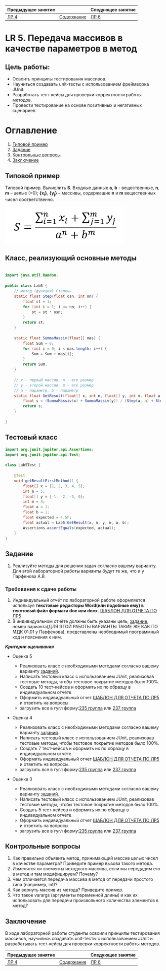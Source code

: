 | Предыдущее занятие     | &nbsp;                     | Следующее занятие          |
|------------------------|----------------------------|----------------------------|
| [ЛР 4](../LR4/LR_4.MD) | [Содержание](../README.MD) | [ЛР 6](..%2FLR3%2FLR_3.MD) |

# LR 5. Передача массивов в качестве параметров в метод

## Цель работы:

* Освоить принципы тестирования массивов.
* Научиться создавать unit-тесты с использованием фреймворка JUnit.
* Разработать тест-кейсы для проверки корректности работы методов.
* Провести тестирование на основе позитивных и негативных сценариев.

# Оглавление

1. [Типовой пример](#типовой-пример)
2. [Задание](#задание)
3. [Контрольные вопросы](#контрольные-вопросы)
4. [Заключение](#заключение)

## Типовой пример

Типовой пример. Вычислить **S**. Входные данные **a**, **b** - вещественные, **n**, **m** – целые (>0);
**{x<sub>i</sub>}**, **{y<sub>j</sub>}** – массивы, содержащие **n** и **m** вещественных чисел соответственно.

![img.png](img.png)

## Класс, реализующий основные методы

```java

import java.util.Random;

public class Lab5 {
    // метод (функция) Степень
    static float Step(float osn, int nn) {
        float st = 1;
        for (int i = 1; i <= nn; i++) {
            st = st * osn;
        }
        return st;
    }

    static float SummaMassiv(float[] mas) {
        float Sum = 0;
        for (int i = 0; i < mas.length; i++) {
            Sum = Sum + mas[i];
        }
        return Sum;
    }

    // x - первый массив, n - его размер
    // y - второй массив, m - его размер
    // a - параметр, b - параметр
    static float GetResult(float[] x, int n, float[] y, int m, float a, float b) {
        float s = (SummaMassiv(x) + SummaMassiv(y)) / (Step(a, n) + Step(b, m));
        return s;
    }

}

```

## Тестовый класс

```java
import org.junit.jupiter.api.Assertions;
import org.junit.jupiter.api.Test;

class Lab5Test {

    @Test
    void getResultFirstMethod() {
        float[] x = {1, 2, 3, 4, 5};
        int n = 5;
        float[] y = {-1, -2, -3, 0};
        int m = 4;
        float a = 1;
        float b = 1;
        float expected = 4.5F;
        float actual = Lab5.GetResult(x, n, y, m, a, b);
        Assertions.assertEquals(expected, actual);
    }
}
```



## Задание

1. Реализуйте методы для решения задач согласно вашему варианту.
   Для этой лабораторной работы варианты будут те же, что и у Парфенова А.В.

### Требования к сдаче работы

1. Индивидуальный отчёт по лабораторной работе оформляется используя
   **текстовые редакторы Word(или подобные ему)
   в текстовый файл формата doc или docx.** [ШАБЛОН ДЛЯ ОТЧЕТА ПО ЛР5](LR5_Report.docx)
2. В индивидуальном отчёте должны быть указаны цель, [задание](LAB5_Variants.docx), номер варианта(ДЛЯ ЭТОЙ РАБОТЫ
   ВАРИАНТЫ ТАКИЕ ЖЕ КАК ПО МДК 01.01 у Парфенова),
   представлены необходимый программный код и пояснения к ним.

***Критерии оценивания***

* Оценка 5
    * Реализовать класс с необходимыми методами согласно вашему варианту [заданий](LAB5_Variants.docx).
    * Написать тестовый класс с использованием JUnit, реализовав тестовые методы,
  чтобы тестовое покрытие методов было  100%.
    * Создать 10 тест-кейсов и оформить их по образцу в индивидуальном отчёте.
    * Оформить индивидуальный отчет [ШАБЛОН ДЛЯ ОТЧЕТА ПО ЛР5](LR5_Report.docx) и ответить на вопросы.
    * загрузить все в гугл форму:[235 группа](https://forms.gle/CCg4Q5ApGum9pMmbA)
      или [237 группа](https://forms.gle/GyBYPoVaaetvT89q8)

* Оценка 4
    * Реализовать класс с необходимыми методами согласно вашему варианту [заданий](LAB5_Variants.docx).
    * Написать тестовый класс с использованием JUnit, реализовав тестовые методы,
  чтобы тестовое покрытие методов было  100%.
    * Создать 7 тест-кейсов и оформить их по образцу в индивидуальном отчёте.
    * Оформить индивидуальный отчет [ШАБЛОН ДЛЯ ОТЧЕТА ПО ЛР5](LR5_Report.docx) и ответить на вопросы.
    * загрузить все в гугл форму:[235 группа](https://forms.gle/CCg4Q5ApGum9pMmbA)
      или [237 группа](https://forms.gle/GyBYPoVaaetvT89q8)

* Оценка 3
    * Реализовать класс с необходимыми методами согласно вашему варианту [заданий](LAB5_Variants.docx).
    * Написать тестовый класс с использованием JUnit, реализовав тестовые методы,
  чтобы тестовое покрытие методов было  100%.
    * Создать 5 тест-кейсов и оформить их по образцу в индивидуальном отчёте.
    * Оформить индивидуальный отчет [ШАБЛОН ДЛЯ ОТЧЕТА ПО ЛР5](LR5_Report.docx) и ответить на вопросы.
    * загрузить все в гугл форму:[235 группа](https://forms.gle/CCg4Q5ApGum9pMmbA)
      или [237 группа](https://forms.gle/GyBYPoVaaetvT89q8)

## Контрольные вопросы
1. Как правильно объявить метод, принимающий массив целых чисел в качестве параметра? Приведите пример вызова такого метода.
2. Изменятся ли элементы исходного массива, если мы передадим его в метод и там модифицируем? Почему?
3. Чем отличается передача массива в метод от передачи простого типа (например, int)?
4. Как вернуть массив из метода? Приведите пример.
5. Что такое varargs (аргументы переменной длины) и как их использовать для передачи произвольного количества элементов в метод?



## Заключение

В ходе лабораторной работы студенты освоили принципы тестирования массивов, научились создавать unit-тесты
с использованием JUnit и разрабатывать тест-кейсы для проверки корректности работы методов.

| Предыдущее занятие     | &nbsp;                     | Следующее занятие          |
|------------------------|----------------------------|----------------------------|
| [ЛР 4](../LR4/LR_4.MD) | [Содержание](../README.MD) | [ЛР 6](..%2FLR3%2FLR_3.MD) |
